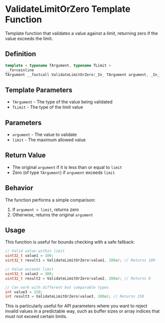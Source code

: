 # ValidateLimitOrZero Template Function

Template function that validates a value against a limit, returning zero if the value exceeds the limit.

## Definition

```cpp
template < typename TArgument, typename TLimit >
__forceinline
TArgument __fastcall ValidateLimitOrZero(_In_ TArgument argument, _In_ TLimit limit);
```

## Template Parameters

- `TArgument` - The type of the value being validated
- `TLimit` - The type of the limit value

## Parameters

- `argument` - The value to validate
- `limit` - The maximum allowed value

## Return Value

- The original `argument` if it is less than or equal to `limit`
- Zero (of type `TArgument`) if `argument` exceeds `limit`

## Behavior

The function performs a simple comparison:
1. If `argument > limit`, returns zero
2. Otherwise, returns the original `argument`

## Usage

This function is useful for bounds checking with a safe fallback:

```cpp
// Valid value within limit
uint32_t value1 = 100;
uint32_t result1 = ValidateLimitOrZero(value1, 200u); // Returns 100

// Value exceeds limit
uint32_t value2 = 300;
uint32_t result2 = ValidateLimitOrZero(value2, 200u); // Returns 0

// Can work with different but comparable types
int value3 = 150;
int result3 = ValidateLimitOrZero(value3, 200u); // Returns 150
```

This is particularly useful for API parameters where you want to reject invalid values in a predictable way, such as buffer sizes or array indices that must not exceed certain limits.
